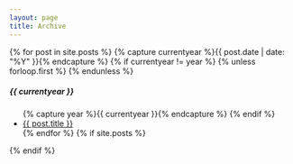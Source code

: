 ```yaml
---
layout: page
title: Archive
---
```


<div>
  {% for post in site.posts %}
    {% capture currentyear %}{{ post.date | date: "%Y" }}{% endcapture %}
    {% if currentyear != year %}
      {% unless forloop.first %}
      </ul>
      {% endunless %}
      <h5>{{ currentyear }}</h5>
      <ul>
      {% capture year %}{{ currentyear }}{% endcapture %} 
    {% endif %}
    <li><a href="{{ post.url }}">{{ post.title }}</a></li>
  {% endfor %}
  {% if site.posts %}
  </ul>
  {% endif %}
</div>